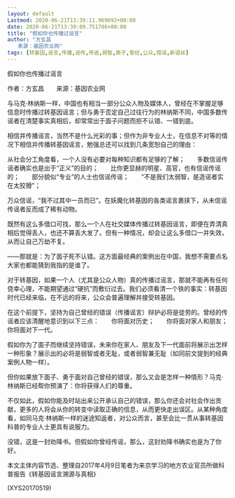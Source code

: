 ```yaml
---
layout: default
Lastmod: 2020-06-21T13:39:11.969692+00:00
date: 2020-06-21T13:39:09.751786+00:00
title: "假如你也传播过谣言"
author: "方玄昌
　　来源：基因农业网"
tags: [转基因,谣言,传播,谣传,传谣,弱智,面子,曾经,公众,错误,新语丝]
---
```


假如你也传播过谣言

作者：方玄昌　　来源：基因农业网

与马克·林纳斯一样，中国也有相当一部分公众人物及媒体人，曾经在不掌握足够信息时传播过转基因谣言；但与勇于否定自己过往行为的林纳斯不同，中国多数传谣者在清楚事实真相后，却常常出于面子问题而拒不认错、一错到底。

相信并传播谣言，当然不是什么光彩的事；但作为非专业人士，在信息不对等的情况下相信并传播转基因谣言，勉强总还可以找到几条宽恕自己的理由：

从社会分工角度看，一个人没有必要对每种知识都有足够的了解；　　多数信谣传谣者确实也是出于“正义”的目的；　　比你更显赫的明星、高官，也有信谣传谣的；　　部分貌似“专业”的人士也信谣传谣；　　“不是我们太弱智，是造谣者实在太狡猾”；

万众信谣，“我不过其中一员而已”。在妖魔化转基因的各类谣言裹挟下，从未信谣传谣者反而成了稀有动物。

既然有这么多借口可找，那么一个人在社交媒体传播过转基因谣言，即便在弄清真相后觉得丢人，也还不算丢大发了。但有一种情况，却会让这么多借口一并失效，从而让自己万劫不复。

——那就是：为了面子死不认错。这方面最经典的案例出在中国，我想不需要点名大家也都能猜到我指的是谁了。

对于转基因，如果一个人（尤其是公众人物）真的传播过谣言，那就不能再有任何侥幸心理，不能期望通过“硬抗”而敷衍过去。我们必须看清一个铁的事实：转基因时代已经来临，在不远的将来，公众会普遍理解并接受转基因。

在这个前提下，坚持为自己曾经的错误（传播谣言）辩护必将是徒劳的。曾经的传谣者应该清醒地意识到以下三点：　　你将面对历史；　　你将面对家人和朋友；　　你将面对下一代。

假如你为了面子而继续坚持错误，未来你在家人、朋友及下一代面前将展示出怎样一种形象？展示出的必将是弱智或者无耻，或者弱智兼无耻（如同前文提到的经典案例人物一样）。

但你如果放下面子、勇于面对自己曾经的错误，那么又会是怎样一种情形？马克·林纳斯已经帮你预演了：你将获得人们的尊重。

不仅如此，假如你能及时站出来公开承认自己的错误，那么你还会对社会作出贡献，更多的人将会从你的转变中读取正确的信息，从而更快走出误区。从某种角度看，如同马克·林纳斯一样的迷途知返者，对公众而言，甚至会比一贯从事转基因科普的专业人士更具有说服力。

没错，这是一封劝降书。但假如你曾经传谣，那么，这封劝降书确实也是为了你好。

本文主体内容节选、整理自2017年4月9日笔者为来京学习的地方农业官员所做科普报告《转基因谣言溯源与真相》

(XYS20170519)

